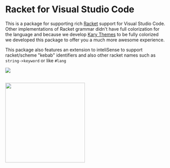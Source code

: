
# Racket for Visual Studio Code

This is a package for supporting rich [Racket](racket-lang.org) support for Visual Studio Code. Other implementations of Racket grammar didn't have full colorization for the language and because we develop [Kary Themes](https://marketplace.visualstudio.com/items?itemName=karyfoundation.theme-karyfoundation-themes) to be fully colorized we developed this package to offer you a much more awesome experience.

This package also features an extension to inteliSense to support racket/scheme "kebab" identifiers and also other racket names such as `string->keyword` or like `#lang`

![](https://user-images.githubusercontent.com/2157285/27756038-51ac30b8-5e09-11e7-812e-dba843728e6c.png)


<br />
<a href="http://www.karyfoundation.org/">
    <img src="http://www.karyfoundation.org/foundation/logo/github-full-horse.png" width="250"/>
</a>